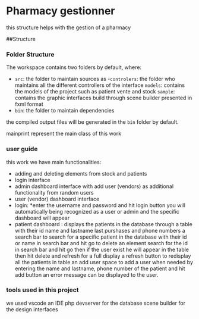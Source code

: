 # Pharmacy gestionner 

this structure helps with the gestion of a pharmacy

##Structure

### Folder Structure

The workspace contains two folders by default, where:

- `src`: the folder to maintain sources as -`controlers`: the folder who maintains all the different controllers of the interface 
    `models`: contains the models of the project such as patient vente and stock
    `sample`: contains the graphic interfaces build through scene builder presented in fxml format
- `bin`: the folder to maintain dependencies

the compiled output files will be generated in the `bin` folder by default.


mainprint represent the main class of this work

### user guide
this work we have main functionalities:
* adding and deleting elements from stock and patients
* login interface 
* admin dashboard interface with add user (vendors) as additional functionality from random users
* user (vendor) dashboard interface 
* login:
        *enter the username and password and hit login button you will automatically being recognized as a user or admin and the specific dashboard will               appear
* patient dashboard :
        displays the patients in the database through a table with their id name and lastname last purshases and phone numbers
        a search bar to search for a specific patient in the database with their id or name in search bar and hit go
        to delete an element search for the id in search bar and hit go then if the user exist he will appear in the table then hit delete and refresh for              a full display
        a refresh button to redisplay all the patients in table
        an add user space to add a user when needed by entering the name and lastname, phone number of the patient and hit add button 
        an error message can be displayed to the user.



### tools used in this project
we used vscode an IDE
php devserver for the database
scene builder for the design interfaces 

